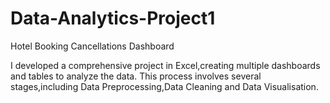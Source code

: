 # Data-Analytics-Project1
Hotel Booking Cancellations Dashboard

I developed a comprehensive project in Excel,creating multiple dashboards and tables to analyze the data.
This process involves several stages,including Data Preprocessing,Data Cleaning and Data Visualisation.
